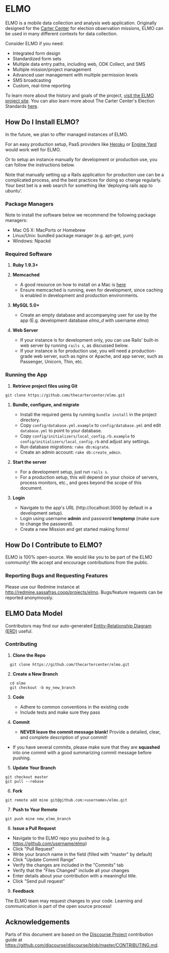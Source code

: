 # ELMO
ELMO is a mobile data collection and analysis web application. Originally designed for the [Carter Center](http://www.cartercenter.org) for election observation missions, ELMO can be used in many different contexts for data collection.

Consider ELMO if you need:

- Integrated form design
- Standardized form sets
- Multiple data entry paths, including web, ODK Collect, and SMS
- Multiple mission/project management
- Advanced user management with multiple permission levels
- SMS broadcasting
- Custom, real-time reporting

To learn more about the history and goals of the project, [visit the ELMO project site](http://getelmo.org).
You can also learn more about The Carter Center's Election Standards [here](http://cartercenter.org).

## How Do I Install ELMO?

In the future, we plan to offer managed instances of ELMO. 

For an easy production setup, PaaS providers like [Heroku](http://heroku.com) or [Engine Yard](http://engineyard.com) would work well for ELMO.

Or to setup an instance manually for development or production use, you can follow the instructions below.

Note that manually setting up a Rails application for production use can be a complicated process, and the best practices for doing so change regularly. Your best bet is a web search for something like 'deploying rails app to ubuntu'.

### Package Managers

Note to install the software below we recommend the following package managers:

- Mac OS X: MacPorts or Homebrew
- Linux/Unix: bundled package manager (e.g. apt-get, yum)
- Windows: Npackd

### Required Software

1. **Ruby 1.9.3+**

1. **Memcached**
	- A good resource on how to install on a Mac is [here](http://www.jroller.com/JamesGoodwill/entry/installing_and_configuring_memcached)
	- Ensure memcached is running, even for development, since caching is enabled in development and production environments.

1. **MySQL 5.0+**
	- Create an empty database and accompanying user for use by the app (E.g. development database *elmo_d* with username *elmo*)

1. **Web Server**
	- If your instance is for development only, you can use Rails' built-in web server by running `rails s`, as discussed below.
	- If your instance is for production use, you will need a production-grade web server, such as nginx or Apache, and app server, such as Passenger, Unicorn, Thin, etc.

### Running the App

1. **Retrieve project files using Git**
	
  ```
  git clone https://github.com/thecartercenter/elmo.git
  ```

1. **Bundle, configure, and migrate**
	- Install the required gems by running `bundle install` in the project directory.
	- Copy `config/database.yml.example` to `config/database.yml` and edit `database.yml` to point to your database.
	- Copy `config/initializers/local_config.rb.example` to `config/initializers/local_config.rb` and adjust any settings.
	- Run database migrations: `rake db:migrate`.
	- Create an admin account: `rake db:create_admin`.
	
1. **Start the server**
	- For a development setup, just run `rails s`.
	- For a production setup, this will depend on your choice of servers, process monitors, etc., and goes beyond the scope of this document.

1. **Login**
	- Navigate to the app's URL (http://localhost:3000 by default in a development setup).
	- Login using username **admin** and password **temptemp** (make sure to change the password).
	- Create a new Mission and get started making forms!


## How Do I Contribute to ELMO?

ELMO is 100% open-source. We would like you to be part of the ELMO community! We accept and encourage contributions from the public.

### Reporting Bugs and Requesting Features

Please use our Redmine instance at http://redmine.sassafras.coop/projects/elmo. Bugs/feature requests can be reported anonymously.

## ELMO Data Model

Contributors may find our auto-generated [Entity-Relationship Diagram (ERD)](docs/erd.pdf) useful.

### Contributing

1. **Clone the Repo**

  ```
	git clone https://github.com/thecartercenter/elmo.git
  ```

2. **Create a New Branch**
  
  ```
	cd elmo
	git checkout -b my_new_branch
  ```

3. **Code**
	* Adhere to common conventions in the existing code
	* Include tests and make sure they pass

4. **Commit**
	- **NEVER leave the commit message blank!** Provide a detailed, clear, and complete description of your commit!
  - If you have several commits, please make sure that they are **squashed** into one commit with a good summarizing commit message before pushing.
   
5. **Update Your Branch**

  ```
  git checkout master
  git pull --rebase
  ```

6. **Fork**

  ```
  git remote add mine git@github.com:<username>/elmo.git
  ```

7. **Push to Your Remote**

  ```
  git push mine new_elmo_branch
  ```

8. **Issue a Pull Request**
  - Navigate to the ELMO repo you pushed to (e.g. https://github.com/username/elmo)
  - Click "Pull Request"
  - Write your branch name in the field (filled with "master" by default)
  - Click "Update Commit Range"
  - Verify the changes are included in the "Commits" tab
  - Verify that the "Files Changed" include all your changes
  - Enter details about your contribution with a meaningful title.
  - Click "Send pull request"

9. **Feedback**

  The ELMO team may request changes to your code. Learning and communication is part of the open source process!

## Acknowledgements

Parts of this document are based on the [Discourse Project](http://discourse.org) contribution guide at https://github.com/discourse/discourse/blob/master/CONTRIBUTING.md.
